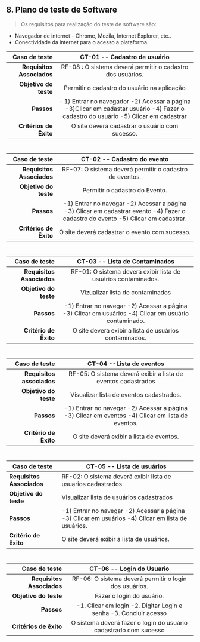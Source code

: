 ## 8. Plano de teste de Software

>Os requisitos para realização do teste de software são:
* Navegador de internet - Chrome, Mozila, Internet Explorer, etc..
* Conectividade da internet para o acesso a plataforma.

|Caso de teste| CT-01 -- Cadastro de usuário |
|-----------------:|:---------------------------------:|
|**Requisitos Associados**| RF-08 : O sistema deverá permitir o cadastro dos usuários.|
|**Objetivo do teste**| Permitir o cadastro do usuário na aplicação |
|**Passos**|- 1) Entrar no navegador -2) Acessar a página -3)Clicar em cadastar usuário -4) Fazer o cadastro do usuário  -5) Clicar em cadastrar  | 
|**Critérios de Êxito**| O site deverá cadastrar o usuário com sucesso.|
#
|**Caso de teste** | **CT-02 -- Cadastro do evento** |
------------------:|:------------------------------:|
|**Requisitos Associados**| RF-07: O sistema deverá permitir o cadastro de eventos.|
|**Objetivo do teste**| Permitir o cadastro do Evento.|
|**Passos**| -1) Entrar no navegar -2) Acessar a página -3) Clicar em cadastrar evento -4) Fazer o cadastro do evento -5) Clicar em cadastrar.|
|**Critérios de Êxito**| O site deverá cadastrar o evento com sucesso.|
#
|**Caso de teste**|**CT-03 -- Lista de Contaminados**|
|-----------------:|:---------------------------------------------:|
|**Requisitos Associados**| RF-01: O sistema deverá exibir lista de usuários contaminados.|
|**Objetivo do teste**| Vizualizar lista de contaminados |
|**Passos**|  -1) Entrar no navegar -2) Acessar a página -3) Clicar em usuários -4) Clicar em usuário contaminado.|
|**Critério de Êxito**| O site deverá exibir a lista de usuários contaminados.|
#
|**Caso de teste**|**CT-04 --Lista de eventos**|
|-----------------:|:---------:|
|**Requisitos associados**| RF-05: O sistema deverá exibir a lista de eventos cadastrados|
|**Objetivo do teste**|Visualizar lista de eventos cadastrados.|
|**Passos**| -1) Entrar no navegar -2) Acessar a página -3) Clicar em eventos -4) Clicar em lista de eventos.|
|**Critério de Êxito**| O site deverá exibir a lista de eventos.|
#
|**Caso de teste**|**CT-05 -- Lista de usuários**|
|-----------------|------------------------------|
|**Requisitos Associados**| RF-02: O sistema deverá exibir lista de usuarios cadastrados|
|**Objetivo do teste**| Visualizar lista de usuários cadastrados|
|**Passos**| -1) Entrar no navegar -2) Acessar a página -3) Clicar em usuários -4) Clicar em lista de usuários.|
|**Critério de êxito**| O site deverá exibir a lista de usuários.|
#
|**Caso de teste**|**CT-06 -- Login do Usuario**|
|-----------------:|:------------------------------:|
|**Requisitos Associados**| RF-06: O sistema deverá permitir o login dos usuários.|
|**Objetivo do teste**| Fazer o login do usuário. |
|**Passos**| -1. Clicar em login -2. Digitar Login e senha -3. Concluir acesso|
|**Critérios de êxito**| O sistema deverá fazer o login do usuário cadastrado com sucesso|


